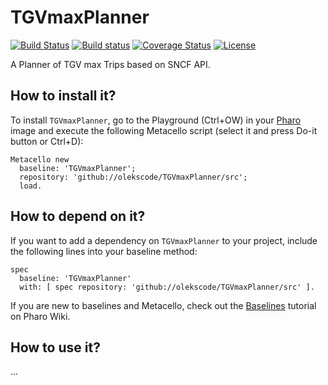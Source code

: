 # TGVmaxPlanner

[![Build Status](https://travis-ci.org/olekscode/TGVmaxPlanner.svg?branch=master)](https://travis-ci.org/olekscode/TGVmaxPlanner)
[![Build status](https://ci.appveyor.com/api/projects/status/r25rfpbcq9xin235?svg=true)](https://ci.appveyor.com/project/olekscode/TGVmaxPlanner)
[![Coverage Status](https://coveralls.io/repos/github/olekscode/TGVmaxPlanner/badge.svg?branch=master)](https://coveralls.io/github/olekscode/TGVmaxPlanner?branch=master)
[![License](https://img.shields.io/badge/license-MIT-blue.svg)](https://raw.githubusercontent.com/olekscode/TGVmaxPlanner/master/LICENSE)

A Planner of TGV max Trips based on SNCF API.

## How to install it?

To install `TGVmaxPlanner`, go to the Playground (Ctrl+OW) in your [Pharo](https://pharo.org/) image and execute the following Metacello script (select it and press Do-it button or Ctrl+D):

```Smalltalk
Metacello new
  baseline: 'TGVmaxPlanner';
  repository: 'github://olekscode/TGVmaxPlanner/src';
  load.
```

## How to depend on it?

If you want to add a dependency on `TGVmaxPlanner` to your project, include the following lines into your baseline method:

```Smalltalk
spec
  baseline: 'TGVmaxPlanner'
  with: [ spec repository: 'github://olekscode/TGVmaxPlanner/src' ].
```

If you are new to baselines and Metacello, check out the [Baselines](https://github.com/pharo-open-documentation/pharo-wiki/blob/master/General/Baselines.md) tutorial on Pharo Wiki.

## How to use it?

...
